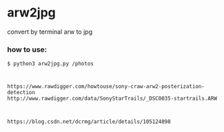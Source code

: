 # arw2jpg
convert by terminal arw to jpg 

### how to use:
```
$ python3 arw2jpg.py /photos
```


#

```
https://www.rawdigger.com/howtouse/sony-craw-arw2-posterization-detection
http://www.rawdigger.com/data/SonyStarTrails/_DSC0035-startrails.ARW
```

# 

```
https://blog.csdn.net/dcrmg/article/details/105124898
```
